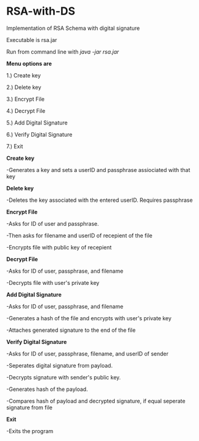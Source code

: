 # RSA-with-DS

Implementation of RSA Schema with digital signature


Executable is rsa.jar

Run from command line with *java -jar rsa.jar*



**Menu options are**

1.) Create key

2.) Delete key

3.) Encrypt File

4.) Decrypt File

5.) Add Digital Signature

6.) Verify Digital Signature

7.) Exit



**Create key**

-Generates a key and sets a userID and passphrase assiociated with that key


**Delete key**

-Deletes the key associated with the entered userID. Requires passphrase


**Encrypt File**

-Asks for ID of user and passphrase.

-Then asks for filename and userID of recepient of the file

-Encrypts file with public key of recepient


**Decrypt File**

-Asks for ID of user, passphrase, and filename

-Decrypts file with user's private key


**Add Digital Signature**

-Asks for ID of user, passphrase, and filename

-Generates a hash of the file and encrypts with user's private key

-Attaches generated signature to the end of the file


**Verify Digital Signature**

-Asks for ID of user, passphrase, filename, and userID of sender

-Seperates digital signature from payload.

-Decrypts signature with sender's public key.

-Generates hash of the payload.

-Compares hash of payload and decrypted signature, if equal seperate signature from file


**Exit**

-Exits the program

